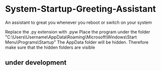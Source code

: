# System-Startup-Greeting-Assistant 
An assistant to great you whenever you reboot or switch on your system

Replace the .py extension with .pyw
Place the program under the folder "C:\Users\Username\AppData\Roaming\Microsoft\Windows\Start Menu\Programs\Startup"
The AppData folder will be hidden. Therefore make sure that the hidden folders are visible

## under development
